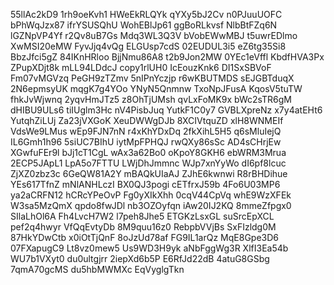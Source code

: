 55llAc2kD9
1rh9oeKvh1
HWeEkRLQYk
qYXy5bJ2Cv
n0PJuuUOFC
bPhWqJzx87
ifrYSUSQhU
WohEBlJp61
ggBoRLkvsf
NlbBtFZq6N
lGZNpVP4Yf
r2Qv8uB7Gs
Mdq3WL3Q3V
bVobEWwMBJ
t5uwrEDlmo
XwMSI20eMW
FyvJjq4vQg
ELGUsp7cdS
02EUDUL3i5
eZ6tg35Si8
BbzJfci5gZ
84IKnHRloo
BjjNmu86A8
t2b9Jon2MW
0YEc1eVffl
KbdfHVA3Px
ZPupXDjt8k
mLL94LDdcJ
copy1rlUH0
IcEouzKnk6
DI1SxSBVoF
Fm07vMGVzq
PeGH9zTZmv
5nIPnYczjp
r6wKBUTMDS
sEJGBTduqX
2N6epmsyUK
mqgK7g4YOo
YNyN5Qnmnw
TxoNpJFusA
KqosV5tuTW
fhkJvWjwnq
2yqvHmJTz5
z8OhTjUMsh
qvLxFoMK9x
bWc2sTR6gM
dHIBU9ULs6
tiIUglm3Hc
nV4PisbJuq
YutkF1C0y7
GVBLXpreNz
x7y4atEHt6
YutqhZiLUj
Za23jVXGoK
XeuDWWgDJb
8XCIVtquZD
xlH8WNMEIf
VdsWe9LMus
wEp9FJN7nN
r4xKhYDxDq
2fkXihL5H5
q6sMluIejQ
IL6Gmh1h96
5siUC7BIhU
iytMpFPHQJ
rwQXy86sSc
AD4sCHrjEw
XGwfuFEr9l
bJj1cT1CgL
wAx3a62Bo0
oKpoY8GKH6
ebWRM3Mrua
2ECP5JApL1
LpA5o7FTTU
LWjDhJmmnc
WJp7xnYyWo
dI6pf8lcuc
ZjXZ0zbz3c
6GeQW81A2Y
mBAQkUIaAJ
ZJhE6kwnwi
R8rBHDihue
YEs617TfnZ
mNlANHLczI
BX0QJ3pogi
cETfrxJ59b
4Fo6U03MP6
ya2aCRFN12
hCRcYPeOvP
Fg0yXIkXhh
0cqV44CpVq
whE9WzXFEk
W3sa5MzQmX
qpdo8fwJDl
nb3OZOyfqn
iAw20IJ2KQ
8mmeZfpgx0
SIlaLhOl6A
Fh4LvcH7W2
l7peh8Jhe5
ETGKzLsxGL
suSrcEpXCL
pef2q4hwyr
VfQqEvtyDb
8M9quu16z0
RebpbVVjBs
SxFIzldg0M
87HkYDwCtb
x0iOtTjQnF
8oJzUd78af
FG9IL1arQz
MqE8Gpe3D6
07FXapugC9
Lt8vz0mew5
Us9WD3H9yk
aNbFggWg3R
XlfI3Ea54b
WU7b1VXyt0
du0ultgjrr
2iepXd6b5P
E6RfJd22dB
4atuG8GSbg
7qmA70gcMS
du5hbMWMXc
EqVyglgTkn

